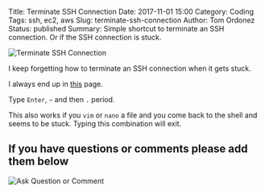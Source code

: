 Title: Terminate SSH Connection
Date: 2017-11-01 15:00
Category: Coding
Tags: ssh, ec2, aws
Slug: terminate-ssh-connection
Author: Tom Ordonez
Status: published
Summary: Simple shortcut to terminate an SSH connection. Or if the SSH connection is stuck.


![Terminate SSH Connection]({static}/images/terminate-ssh-connection.jpg)

I keep forgetting how to terminate an SSH connection when it gets stuck.

I always end up in <a href="https://apple.stackexchange.com/questions/35524/what-can-i-do-when-my-ssh-session-is-stuck" target="_blank">this</a> page.

Type `Enter`, `~` and then `.` period.

This also works if you `vim` or `nano` a file and you come back to the shell and seems to be stuck. Typing this combination will exit.


## If you have questions or comments please add them below

![Ask Question or Comment]({static}/images/tomordonez-ask-question-comment.gif)
